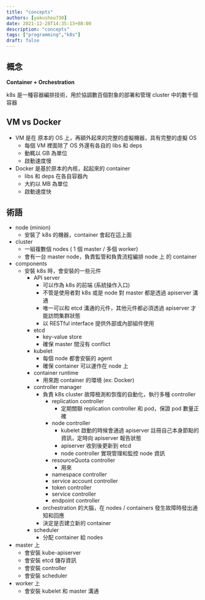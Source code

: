 ```yaml
---
title: "concepts"
authors: [yakushou730]
date: 2021-12-28T14:35:13+08:00
description: "concepts"
tags: ["programming","k8s"]
draft: false
---
```


## 概念
**Container + Orchestration**

k8s 是一種容器編排技術，用於協調數百個對象的部署和管理 cluster 中的數千個容器

## VM vs Docker
- VM 是在 原本的 OS 上，再額外起來的完整的虛擬機器，具有完整的虛擬 OS
  - 每個 VM 裡面除了 OS 外還有各自的 libs 和 deps
  - 動輒以 GB 為單位
  - 啟動速度慢
- Docker 是基於原本的內核，起起來的 container
  - libs 和 deps 在各自容器內
  - 大約以 MB 為單位
  - 啟動速度快

## 術語
- node (minion)
  - 安裝了 k8s 的機器，container 會起在這上面
- cluster
  - 一組複數個 nodes ( 1 個 master / 多個 worker)
  - 會有一台 master node，負責監管和負責流程編排 node 上 的 container
- components
  - 安裝 k8s 時，會安裝的一些元件
    - API server
      - 可以作為 k8s 的前端 (系統操作入口)
      - 不管是使用者對 k8s 或是 node 對 master 都是透過 apiserver 溝通
      - 唯一可以和 etcd 溝通的元件，其他元件都必須透過 apiserver 才能訪問集群狀態
      - 以 RESTful interface 提供外部或內部組件使用
    - etcd
      - key-value store
      - 確保 master 間沒有 conflict
    - kubelet
      - 每個 node 都會安裝的 agent
      - 確保 container 可以運作在 node 上
    - container runtime
      - 用來跑 container 的環境 (ex: Docker)
    - controller manager
      - 負責 k8s cluster 故障檢測和恢復的自動化，執行多種 controller 
        - replication controller
          - 定期關聯 replication controller 和 pod，保證 pod 數量正確
        - node controller
          - kubelet 啟動的時候會通過 apiserver 註冊自己本身節點的資訊，定時向 apiserver 報告狀態
          - apiserver 收到後更新到 etcd
          - node controller 實現管理和監控 node 資訊
        - resourceQuota controller
          - 用來
        - namespace controller
        - service account controller
        - token controller
        - service controller
        - endpoint controller
      - orchestration 的大腦，在 nodes / containers 發生故障時發出通知和回應
      - 決定是否建立新的 container
    - scheduler
      - 分配 container 給 nodes
- master 上
  - 會安裝 kube-apiserver
  - 會安裝 etcd 儲存資訊
  - 會安裝 controller
  - 會安裝 scheduler
- worker 上
  - 會安裝 kubelet 和 master 溝通
